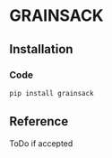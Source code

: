 # GRAINSACK

## Installation

### Code

```bash
pip install grainsack
```

## Reference

ToDo if accepted
